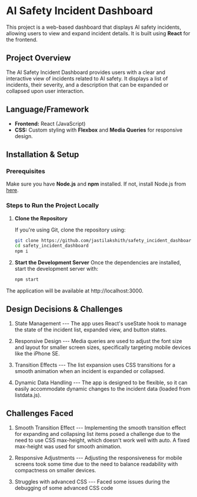 # AI Safety Incident Dashboard

This project is a web-based dashboard that displays AI safety incidents, allowing users to view and expand incident details. It is built using **React** for the frontend.

## Project Overview

The AI Safety Incident Dashboard provides users with a clear and interactive view of incidents related to AI safety. It displays a list of incidents, their severity, and a description that can be expanded or collapsed upon user interaction.

## Language/Framework

- **Frontend:** React (JavaScript)
- **CSS:** Custom styling with **Flexbox** and **Media Queries** for responsive design.

## Installation & Setup

### Prerequisites

Make sure you have **Node.js** and **npm** installed. If not, install Node.js from [here](https://nodejs.org/).

### Steps to Run the Project Locally

1. **Clone the Repository**

   If you're using Git, clone the repository using:

   ```bash
   git clone https://github.com/jastilakshith/safety_incident_dashboard
   cd safety_incident_dashboard
   npm i
2. **Start the Development Server**
   Once the dependencies are installed, start the development server with:
   ```bash
   npm start
The application will be available at http://localhost:3000.

## Design Decisions & Challenges
1. State Management ---
The app uses React's useState hook to manage the state of the incident list, expanded view, and button states.

2. Responsive Design ---
Media queries are used to adjust the font size and layout for smaller screen sizes, specifically targeting mobile devices like the iPhone SE.

3. Transition Effects ---
The list expansion uses CSS transitions for a smooth animation when an incident is expanded or collapsed.

4. Dynamic Data Handling ---
The app is designed to be flexible, so it can easily accommodate dynamic changes to the incident data (loaded from listdata.js).

## Challenges Faced
1. Smooth Transition Effect ---
Implementing the smooth transition effect for expanding and collapsing list items posed a challenge due to the need to use CSS max-height, which doesn't work well with 
auto. A fixed max-height was used for smooth animation.

2. Responsive Adjustments ---
Adjusting the responsiveness for mobile screens took some time due to the need to balance readability with compactness on smaller devices.

3. Struggles with advanced CSS ---
Faced some issues during the debugging of some advanced CSS code
